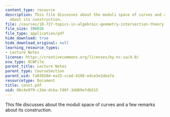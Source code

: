```yaml
---
content_type: resource
description: This file discusses about the moduli space of curves and a few remarks
  about its construction.
file: /courses/18-727-topics-in-algebraic-geometry-intersection-theory-on-moduli-spaces-spring-2006/06c4e979c3dadcba7d0f3dd69efdb315_const.pdf
file_size: 390026
file_type: application/pdf
hide_download: true
hide_download_original: null
learning_resource_types:
- Lecture Notes
license: https://creativecommons.org/licenses/by-nc-sa/4.0/
ocw_type: OCWFile
parent_title: Lecture Notes
parent_type: CourseSection
parent_uid: fa83920d-ea33-ccad-4108-edce3e1dea7a
resourcetype: Document
title: const.pdf
uid: 06c4e979-c3da-dcba-7d0f-3dd69efdb315
---
```

This file discusses about the moduli space of curves and a few remarks about its construction.